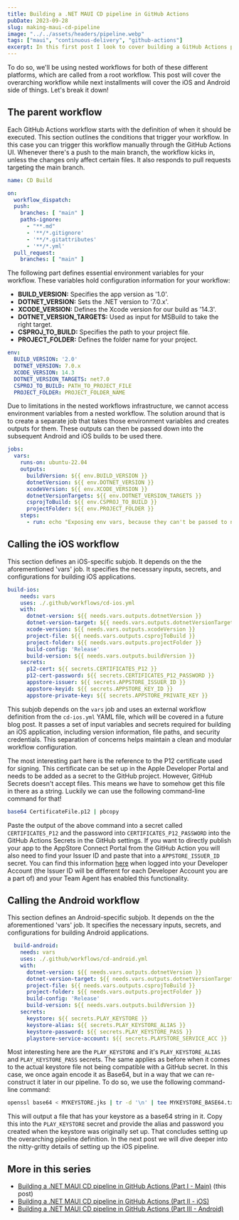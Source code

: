 ```yaml
---
title: Building a .NET MAUI CD pipeline in GitHub Actions
pubDate: 2023-09-28
slug: making-maui-cd-pipeline
image: "../../assets/headers/pipeline.webp"
tags: ["maui", "continuous-delivery", "github-actions"]
excerpt: In this first post I look to cover building a GitHub Actions pipeline that can build your .NET MAUI application for both Android and iOS and get it all the way to the Google Play Store and Apple AppStore for testing. 
---
```


To do so, we'll be using nested workflows for both of these different platforms, which are called from a root workflow. This post will cover the overarching workflow while next installments will cover the iOS and Android side of things. Let's break it down!

## The parent workflow

Each GitHub Actions workflow starts with the definition of when it should be executed. This section outlines the conditions that trigger your workflow. In this case you can trigger this workflow manually through the GitHub Actions UI. Whenever there's a push to the main branch, the workflow kicks in, unless the changes only affect certain files. It also responds to pull requests targeting the main branch.

```yaml
name: CD Build

on:
  workflow_dispatch:
  push:
    branches: [ "main" ]
    paths-ignore:
      - "**.md"
      - '**/*.gitignore'
      - '**/*.gitattributes'
      - '**/*.yml'
  pull_request:
    branches: [ "main" ]
```

The following part defines essential environment variables for your workflow. These variables hold configuration information for your workflow:

- **BUILD_VERSION:** Specifies the app version as '1.0'.
- **DOTNET_VERSION:** Sets the .NET version to '7.0.x'.
- **XCODE_VERSION:** Defines the Xcode version for our build as '14.3'.
- **DOTNET_VERSION_TARGETS:** Used as input for MSBuild to take the right target.
- **CSPROJ_TO_BUILD:** Specifies the path to your project file.
- **PROJECT_FOLDER:** Defines the folder name for your project.

```yaml
env:
  BUILD_VERSION: '2.0'
  DOTNET_VERSION: 7.0.x
  XCODE_VERSION: 14.3
  DOTNET_VERSION_TARGETS: net7.0
  CSPROJ_TO_BUILD: PATH_TO_PROJECT_FILE
  PROJECT_FOLDER: PROJECT_FOLDER_NAME
```

Due to limitations in the nested workflows infrastructure, we cannot access environment variables from a nested workflow. The solution around that is to create a separate job that takes those environment variables and creates outputs for them. These outputs can then be passed down into the subsequent Android and iOS builds to be used there.

```yaml
jobs:
  vars:
    runs-on: ubuntu-22.04
    outputs:      
      buildVersion: ${{ env.BUILD_VERSION }}
      dotnetVersion: ${{ env.DOTNET_VERSION }}
      xcodeVersion: ${{ env.XCODE_VERSION }}
      dotnetVersionTargets: ${{ env.DOTNET_VERSION_TARGETS }}
      csprojToBuild: ${{ env.CSPROJ_TO_BUILD }}
      projectFolder: ${{ env.PROJECT_FOLDER }}
    steps:
      - run: echo "Exposing env vars, because they can't be passed to nested workflows."
```

## Calling the iOS workflow

This section defines an iOS-specific subjob. It depends on the the aforementioned 'vars' job. It specifies the necessary inputs, secrets, and configurations for building iOS applications.

```yaml
build-ios:   
    needs: vars 
    uses: ./.github/workflows/cd-ios.yml
    with:
      dotnet-version: ${{ needs.vars.outputs.dotnetVersion }}
      dotnet-version-target: ${{ needs.vars.outputs.dotnetVersionTargets }}
      xcode-version: ${{ needs.vars.outputs.xcodeVersion }}
      project-file: ${{ needs.vars.outputs.csprojToBuild }}
      project-folder: ${{ needs.vars.outputs.projectFolder }}
      build-config: 'Release'
      build-version: ${{ needs.vars.outputs.buildVersion }}
    secrets:
      p12-cert: ${{ secrets.CERTIFICATES_P12 }}
      p12-cert-password: ${{ secrets.CERTIFICATES_P12_PASSWORD }}
      appstore-issuer: ${{ secrets.APPSTORE_ISSUER_ID }}
      appstore-keyid: ${{ secrets.APPSTORE_KEY_ID }}
      appstore-private-key: ${{ secrets.APPSTORE_PRIVATE_KEY }}
```

This subjob depends on the `vars` job and uses an external workflow definition from the `cd-ios.yml` YAML file, which will be covered in a future blog post. It passes a set of input variables and secrets required for building an iOS application, including version information, file paths, and security credentials. This separation of concerns helps maintain a clean and modular workflow configuration.

The most interesting part here is the reference to the P12 certificate used for signing. This certificate can be set up in the Apple Developer Portal and needs to be added as a secret to the GitHub project. However, GitHub Secrets doesn't accept files. This means we have to somehow get this file in there as a string. Luckily we can use the following command-line command for that!

```bash
base64 CertificateFile.p12 | pbcopy
```

Paste the output of the above command into a secret called `CERTIFICATES_P12` and the password into `CERTIFICATES_P12_PASSWORD` into the GitHub Actions Secrets in the GitHub settings. If you want to directly publish your app to the AppStore Connect Portal from the GitHub Action you will also need to find your Issuer ID and paste that into a `APPSTORE_ISSUER_ID` secret. You can find this information [here](https://appstoreconnect.apple.com/access/api) when logged into your Developer Account (the Issuer ID will be different for each Developer Account you are a part of) and your Team Agent has enabled this functionality.

## Calling the Android workflow

This section defines an Android-specific subjob. It depends on the the aforementioned 'vars' job. It specifies the necessary inputs, secrets, and configurations for building Android applications.

```yaml
  build-android:
    needs: vars
    uses: ./.github/workflows/cd-android.yml
    with:
      dotnet-version: ${{ needs.vars.outputs.dotnetVersion }}
      dotnet-version-target: ${{ needs.vars.outputs.dotnetVersionTargets }}
      project-file: ${{ needs.vars.outputs.csprojToBuild }}
      project-folder: ${{ needs.vars.outputs.projectFolder }}
      build-config: 'Release'
      build-version: ${{ needs.vars.outputs.buildVersion }}
    secrets:
      keystore: ${{ secrets.PLAY_KEYSTORE }}
      keystore-alias: ${{ secrets.PLAY_KEYSTORE_ALIAS }}
      keystore-password: ${{ secrets.PLAY_KEYSTORE_PASS }}
      playstore-service-account: ${{ secrets.PLAYSTORE_SERVICE_ACC }}
```

Most interesting here are the `PLAY_KEYSTORE` and it's `PLAY_KEYSTORE_ALIAS` and `PLAY_KEYSTORE_PASS` secrets. The same applies as before when it comes to the actual keystore file not being compatible with a GitHub secret. In this case, we once again encode it as Base64, but in a way that we can re-construct it later in our pipeline. To do so, we use the following command-line command:

```bash
openssl base64 < MYKEYSTORE.jks | tr -d '\n' | tee MYKEYSTORE_BASE64.txt
```

This will output a file that has your keystore as a base64 string in it. Copy this into the `PLAY_KEYSTORE` secret and provide the alias and password you created when the keystore was originally set up. That concludes setting up the overarching pipeline definition. In the next post we will dive deeper into the nitty-gritty details of setting up the iOS pipeline.


## More in this series

- [Building a .NET MAUI CD pipeline in GitHub Actions (Part I - Main)](https://thewissen.io/making-maui-cd-pipeline/) (this post)
- [Building a .NET MAUI CD pipeline in GitHub Actions (Part II - iOS)](https://thewissen.io/making-maui-cd-pipeline-part2/)
- [Building a .NET MAUI CD pipeline in GitHub Actions (Part III - Android)](https://thewissen.io/making-maui-cd-pipeline-part3/)